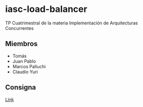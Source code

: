 # iasc-load-balancer
TP Cuatrimestral de la materia Implementación de Arquitecturas Concurrentes

## Miembros
* Tomás
* Juan Pablo
* Marcos Palluchi
* Claudio Yuri

## Consigna
[Link](https://docs.google.com/document/d/1hGKI62Sm0U0BmGuITR31SfEJEYz6LRKKzl7ptXFOrxA/pub)